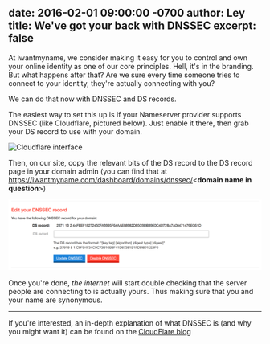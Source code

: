 date: 2016-02-01 09:00:00 -0700
author: Ley
title: We've got your back with DNSSEC
excerpt: false
----

At iwantmyname, we consider making it easy for you to control and own your online identity as one of our core principles. Hell, it's in the branding. But what happens after that? Are we sure every time someone tries to connect to your identity, they're actually connecting with you?

We can do that now with DNSSEC and DS records.

The easiest way to set this up is if your Nameserver provider supports DNSSEC (like Cloudflare, pictured below). Just enable it there, then grab your DS record to use with your domain.

![Cloudflare interface](media/2016-02-01-cloudflare-dnssec.png)

Then, on our site, copy the relevant bits of the DS record to the DS record page in your domain admin (you can find that at https://iwantmyname.com/dashboard/domains/dnssec/<**domain name in question**>)

![iwantmyname interface](media/2016-02-01-iwantmyname-dnssec.png)

Once you're done, *the internet* will start double checking that the server people are connecting to is actually yours. Thus making sure that you and your name are synonymous.

***

If you're interested, an in-depth explanation of what DNSSEC is (and why you might want it) can be found on the [CloudFlare blog](https://blog.cloudflare.com/dnssec-an-introduction/)
